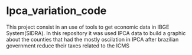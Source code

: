 # Ipca_variation_code
This project consist in an use of tools to get economic data in IBGE System(SIDRA). In this repository it was used IPCA data to build a graphic about the counties that had the mostly oscilation in IPCA after brazilian government reduce their taxes related to the ICMS
